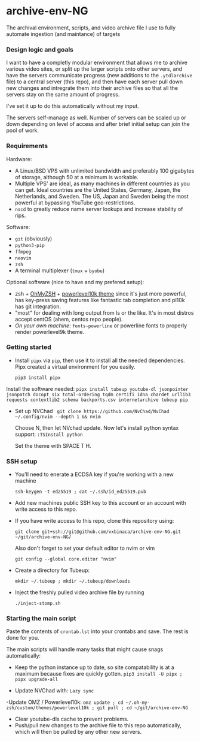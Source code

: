 # archive-env-NG
The archival environment, scripts, and video archive file I use to fully automate ingestion (and maintance) of targets

### Design logic and goals

I want to have a completly modular environment that allows me to archive various video sites, or split up the larger scripts onto other servers, and have the servers communicate progress (new additions to the `.ytdlarchive` file) to a central server (this repo), and then have each server pull down new changes and intregrate them into their archive files so that all the servers stay on the same amount of progress. 

I've set it up to do this automatically without my input.

The servers self-manage as well. Number of servers can be scaled up or down depending on level of access and after brief initial setup can join the pool of work.

### Requirements

Hardware:
- A Linux/BSD VPS with unlimited bandwidth and preferably 100 gigabytes of storage, although 50 at a minimum is workable.
- Multiple VPS' are ideal, as many machines in different countries as you can get. Ideal countries are the United States, Germany, Japan, the Netherlands, and Sweden. The US, Japan and Sweden being the most powerful at bypassing YouTube geo-restrictions.
- `nscd` to greatly reduce name server lookups and increase stability of rips.

Software:
- `git` (obviously)
- `python3-pip`
- `ffmpeg`
- `neovim`
- `zsh`
- A terminal multiplexer (`tmux` + `byobu`)

Optional software (nice to have and my prefered setup):

- zsh + [OhMyZSH](http://github.com/robbyrussell/oh-my-zsh) + [powerlevel10k theme](https://github.com/romkatv/powerlevel10k) since it's just more powerful, has key-press saving features like fantastic tab completion and pl10k has git integration.
- "most" for dealing with long output from ls or the like. It's in most distros
 accept centOS (ahem, centos repo people).
- *On your own machine*: `fonts-powerline` or powerline fonts to properly render powerlevel9k theme.

### Getting started

- Install `pipx` via `pip`, then use it to install all the needed dependencies. Pipx created a virtual environment for you easily.

  `pip3 install pipx`
 
 Install the software needed:
 `pipx install tubeup youtube-dl jsonpointer jsonpatch docopt six total-ordering tqdm certifi idna chardet urllib3 requests contextlib2 schema backports.csv internetarchive tubeup pip`

- Set up NVChad
  ` git clone https://github.com/NvChad/NvChad ~/.config/nvim --depth 1 && nvim`

  Choose N, then let NVchad update. Now let's install python syntax support:
  `:TSInstall python`

  Set the theme with SPACE T H.
 
 ### SSH setup

- You'll need to enerate a ECDSA key if you're working with a new machine

  `ssh-keygen -t ed25519 ; cat ~/.ssh/id_ed25519.pub`

- Add new machines public SSH key to this account or an account with write access to this repo.

- If you have write access to this repo, clone this repository using:

  `git clone git+ssh://git@github.com/vxbinaca/archive-env-NG.git ~/git/archive-env-NG/`

  Also don't forget to set your default editor to nvim or vim

  `git config --global core.editor "nvim"`

- Create a directory for Tubeup:
  
  `mkdir ~/.tubeup ; mkdir ~/.tubeup/downloads`
  
- Inject the freshly pulled video archive file by running 

  `./inject-stomp.sh`

### Starting the main script

Paste the contents of `crontab.lst` into your crontabs and save. The rest is done for you. 

The main scripts will handle many tasks that might cause snags automatically:

- Keep the python instance up to date, so site compatability is at a maximum because fixes are quickly gotten.
  `pip3 install -U pipx ; pipx upgrade-all`
  
- Update NVChad with:
  `Lazy sync`
  
-Update OMZ / Powerlevel10k:
`omz update ; cd ~/.oh-my-zsh/custom/themes/powerlevel10k ; git pull ; cd ~/git/archive-env-NG `

- Clear youtube-dls cache to prevent problems.
- Push/pull new changes to the archive file to this repo automatically, which will then be pulled by any other new servers.
